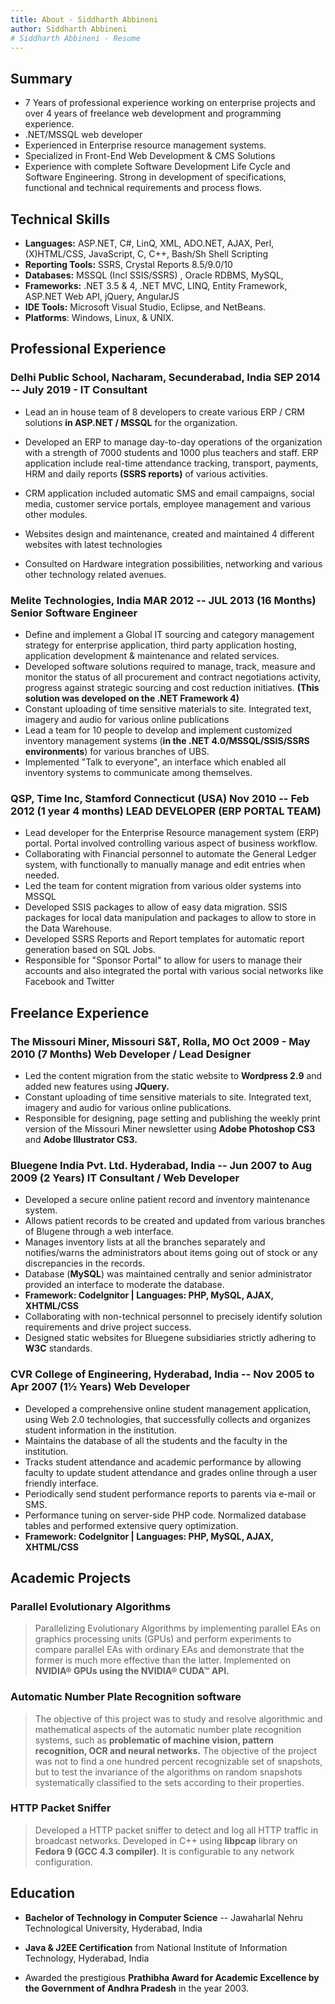 ```yaml
---
title: About - Siddharth Abbineni
author: Siddharth Abbineni
# Siddharth Abbineni - Resume
---
```


## Summary

- 7 Years of professional experience working on enterprise projects and over 4 years of freelance web development and programming experience.
- .NET/MSSQL web developer
- Experienced in Enterprise resource management systems.
- Specialized in Front-End Web Development & CMS Solutions
- Experience with complete Software Development Life Cycle and Software Engineering. Strong in development of specifications, functional and technical requirements and process flows.

## Technical Skills

- **Languages:** ASP.NET, C\#, LinQ, XML, ADO.NET, AJAX, Perl, (X)HTML/CSS, JavaScript, C, C++, Bash/Sh Shell Scripting
- **Reporting Tools:** SSRS, Crystal Reports 8.5/9.0/10
- **Databases:** MSSQL (Incl SSIS/SSRS) , Oracle RDBMS, MySQL,
- **Frameworks:** .NET 3.5 & 4, .NET MVC, LINQ, Entity Framework, ASP.NET Web API, jQuery, AngularJS
- **IDE Tools:** Microsoft Visual Studio, Eclipse, and NetBeans.
- **Platforms**: Windows, Linux, & UNIX.

## Professional Experience

### Delhi Public School, Nacharam, Secunderabad, India SEP 2014 -- July 2019 - **IT Consultant**

- Lead an in house team of 8 developers to create various ERP / CRM solutions **in ASP.NET / MSSQL** for the organization.

- Developed an ERP to manage day-to-day operations of the organization with a strength of 7000 students and 1000 plus teachers and staff. ERP application include real-time attendance tracking, transport, payments, HRM and daily reports **(SSRS reports)** of various activities.
- CRM application included automatic SMS and email campaigns, social media, customer service portals, employee management and various other modules.
- Websites design and maintenance, created and maintained 4 different websites with latest technologies
- Consulted on Hardware integration possibilities, networking and various other technology related avenues.

### Melite Technologies, India MAR 2012 -- JUL 2013 (**16 Months**) **Senior Software Engineer**

- Define and implement a Global IT sourcing and category management strategy for enterprise application, third party application hosting, application development & maintenance and related services.
- Developed software solutions required to manage, track, measure and monitor the status of all procurement and contract negotiations activity, progress against strategic sourcing and cost reduction initiatives. **(This solution was developed on the .NET Framework 4)**
- Constant uploading of time sensitive materials to site. Integrated text, imagery and audio for various online publications
- Lead a team for 10 people to develop and implement customized inventory management systems (**in the .NET 4.0/MSSQL/SSIS/SSRS environments**) for various branches of UBS.
- Implemented "Talk to everyone", an interface which enabled all inventory systems to communicate among themselves.

### QSP, Time Inc, Stamford Connecticut (USA) Nov 2010 -- Feb 2012 **(1 year 4 months) LEAD DEVELOPER (ERP PORTAL TEAM)**

- Lead developer for the Enterprise Resource management system (ERP) portal. Portal involved controlling various aspect of business workflow.
- Collaborating with Financial personnel to automate the General Ledger system, with functionally to manually manage and edit entries when needed.
- Led the team for content migration from various older systems into MSSQL
- Developed SSIS packages to allow of easy data migration. SSIS packages for local data manipulation and packages to allow to store in the Data Warehouse.
- Developed SSRS Reports and Report templates for automatic report generation based on SQL Jobs.
- Responsible for "Sponsor Portal" to allow for users to manage their accounts and also integrated the portal with various social networks like Facebook and Twitter

## Freelance Experience

### The Missouri Miner, Missouri S&T, Rolla, MO Oct 2009 - May 2010 (**7 Months**) **Web Developer / Lead Designer**

- Led the content migration from the static website to **Wordpress 2.9** and added new features using **JQuery.**
- Constant uploading of time sensitive materials to site. Integrated text, imagery and audio for various online publications.
- Responsible for designing, page setting and publishing the weekly print version of the Missouri Miner newsletter using **Adobe Photoshop CS3** and **Adobe Illustrator CS3.**

### Bluegene India Pvt. Ltd. Hyderabad, India -- Jun 2007 to Aug 2009 (**2 Years**) **IT Consultant / Web Developer**

- Developed a secure online patient record and inventory maintenance system.
- Allows patient records to be created and updated from various branches of Blugene through a web interface.
- Manages inventory lists at all the branches separately and notifies/warns the administrators about items going out of stock or any discrepancies in the records.
- Database (**MySQL**) was maintained centrally and senior administrator provided an interface to moderate the database.
- **Framework: CodeIgnitor \| Languages: PHP, MySQL, AJAX, XHTML/CSS**
- Collaborating with non-technical personnel to precisely identify solution requirements and drive project success.
- Designed static websites for Bluegene subsidiaries strictly adhering to **W3C** standards.

### CVR College of Engineering, Hyderabad, India -- Nov 2005 to Apr 2007 (**1½ Years**) **Web Developer**

- Developed a comprehensive online student management application, using Web 2.0 technologies, that successfully collects and organizes student information in the institution.
- Maintains the database of all the students and the faculty in the institution.
- Tracks student attendance and academic performance by allowing faculty to update student attendance and grades online through a user friendly interface.
- Periodically send student performance reports to parents via e-mail or SMS.
- Performance tuning on server-side PHP code. Normalized database tables and performed extensive query optimization.
- **Framework: CodeIgnitor \| Languages: PHP, MySQL, AJAX, XHTML/CSS**

## Academic Projects

### Parallel Evolutionary Algorithms

> Parallelizing Evolutionary Algorithms by implementing parallel EAs on graphics processing units (GPUs) and perform experiments to compare parallel EAs with ordinary EAs and demonstrate that the former is much more effective than the latter. Implemented on **NVIDIA® GPUs using the NVIDIA® CUDA™ API.**

### Automatic Number Plate Recognition software

> The objective of this project was to study and resolve algorithmic and mathematical aspects of the automatic number plate recognition systems, such as **problematic of machine vision, pattern recognition, OCR and neural networks.**
> The objective of the project was not to find a one hundred percent recognizable set of snapshots, but to test the invariance of the algorithms on random snapshots systematically classified to the sets according to their properties.

### HTTP Packet Sniffer

> Developed a HTTP packet sniffer to detect and log all HTTP traffic in broadcast networks.
> Developed in C++ using **libpcap** library on **Fedora 9 (GCC 4.3 compiler)**. It is configurable to any network configuration.

## Education

- **Bachelor of Technology in Computer Science** -- Jawaharlal Nehru
  Technological University, Hyderabad, India

- **Java & J2EE Certification** from National Institute of Information
  Technology, Hyderabad, India

- Awarded the prestigious **Prathibha Award for Academic Excellence by
  the Government of Andhra Pradesh** in the year 2003.
